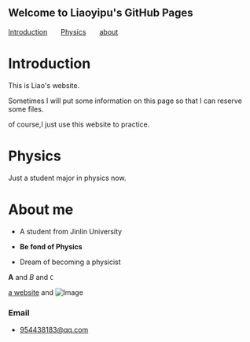 ## Welcome to Liaoyipu's GitHub Pages

[Introduction](intro.md) &nbsp;  &nbsp;  &nbsp; [Physics](phy.md)  &nbsp;  &nbsp; &nbsp; [about](about.md)



# Introduction
  This is Liao's website.
  
  Sometimes I will put some information on this page so that I can reserve some files.
  
  of course,I just use this website to practice.
  
  
  
  
  
  


# Physics

Just a student major in physics now.








# About me

- A student from Jinlin University

- **Be fond of Physics**

- Dream of becoming a physicist










**A** and _B_ and `C` 

[a website](http://www.baidu.com) and ![Image](https://icweiliimg1.pstatp.com/weili/bl/238643003111243884.jpg)




### Email
- 954438183@qq.com

